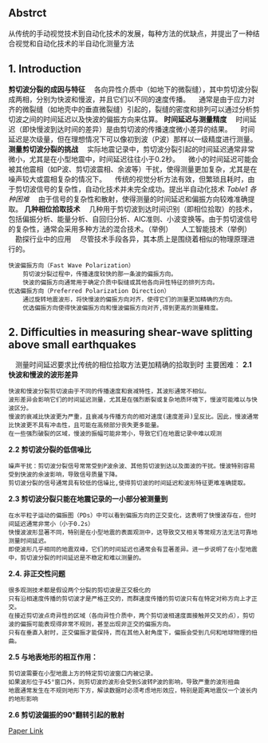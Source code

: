 ## Abstrct
从传统的手动视觉技术到自动化技术的发展，每种方法的优缺点，并提出了一种结合视觉和自动化技术的半自动化测量方法

## 1. Introduction
**剪切波分裂的成因与特征**
&emsp;各向异性介质中（如地下的微裂缝），其中剪切波分裂成两相，分别为快波和慢波，并且它们以不同的速度传播。
&emsp;通常是由于应力对齐的微裂缝（如地壳中的垂直微裂缝）引起的，裂缝的密度和排列可以通过分析剪切波之间的时间延迟以及快波的偏振方向来估算。
**时间延迟与测量精度**
&emsp;时间延迟（即快慢波到达时间的差异）是由剪切波的传播速度微小差异的结果。
&emsp;时间延迟是次级量，但在理想情况下可以像初到波（P波）那样以一级精度进行测量。
**测量剪切波分裂的挑战**
&emsp;实际地震记录中，剪切波分裂引起的时间延迟通常非常微小，尤其是在小型地震中，时间延迟往往小于0.2秒。
&emsp;微小的时间延迟可能会被其他震相（如P波、剪切波震相、余波等）干扰，使得测量更加复杂，尤其是在噪声较大或震相复杂的情况下。
&emsp;传统的视觉分析方法有效，但繁琐且耗时，由于剪切波信号的复杂性，自动化技术并未完全成功。提出半自动化技术
_Table1 各种困难_
&emsp;由于信号的复杂性和散射，使得测量的时间延迟和偏振方向较难准确提取。
**几种相位拾取技术**
&emsp;几种用于剪切波到达时间识别（即相位拾取）的技术，包括偏振分析、能量分析、自回归分析、AIC准则、小波变换等。由于剪切波信号的复杂性，通常会采用多种方法的混合技术。（举例）
&emsp;人工智能技术（举例）
&emsp;勘探行业中的应用
&emsp;尽管技术手段各异，其本质上是围绕着相似的物理原理进行的。

```
快波偏振方向（Fast Wave Polarization）
    剪切波分裂过程中，传播速度较快的那一条波的偏振方向。
    快波的偏振方向通常用于确定介质中裂缝或其他各向异性特征的排列方向。
优选偏振方向（Preferred Polarization Direction）
    通过旋转地震波形，将快慢波的偏振方向对齐，使得它们的测量更加精确的方向。
    优选偏振方向使得快波偏振方向和慢波偏振方向对齐,得到更高的测量精度。
```
## 2. Difficulties in measuring shear-wave splitting above small earthquakes
&emsp;测量时间延迟要求比传统的相位拾取方法更加精确的拾取到时
主要困难：
**2.1 快波和慢波的波形差异**
```
快波和慢波分裂剪切波由于不同的传播速度和衰减特性，其波形通常不相似。
波形差异会影响它们的时间延迟测量，尤其是在强烈断裂或复杂地质环境下，慢波可能难以与快波区分。
慢波的衰减比快波更为严重，且衰减与传播方向的相对速度(速度差异)呈反比。因此，慢波通常比快波更不具有冲击性，且可能在高频部分丧失更多能量。
在一些强烈破裂的区域，慢波的振幅可能非常小，导致它们在地震记录中难以观测
```
**2.2 剪切波分裂的低信噪比**
```
噪声干扰：剪切波分裂信号常常受到P波余波、其他剪切波到达以及面波的干扰。慢波特别容易受到快波的余波影响，导致信号质量下降。
剪切波分裂的信号通常具有较低的信噪比,使得剪切波的时间延迟和波形特征更难准确提取。
```
**2.3 剪切波分裂只能在地震记录的一小部分被测量到**
```
在水平粒子运动的偏振图（PDs）中可以看到偏振方向的正交变化，这表明了快慢波存在，但时间延迟通常非常小（小于0.2s）
快慢波波形显著不同，特别是在小型地震的表面观测中，这导致交叉相关等常规方法无法可靠地测量时间延迟。
即使波形几乎相同的地震双峰，它们的时间延迟也通常会有显著差异。进一步说明了在小型地震中，剪切波分裂的时间延迟是不稳定和难以测量的。
```
**2.4. 非正交性问题**
```
很多观测技术都是假设两个分裂的剪切波是正交极化的
只有沿相速度传播的剪切波才是严格正交的，而群速度传播的剪切波只有在特定对称方向上才正交。
在接近剪切波点奇异性的区域（各向异性介质中，两个剪切波相速度面接触并交叉的点），剪切波的偏振可能表现得非常不规则，甚至出现非正交的偏振方向。
只有在垂直入射时，正交偏振才能保持，而在其他入射角度下，偏振会受到几何和地球物理的扭曲。
```
**2.5 与地表地形的相互作用：**
```
剪切波需要在小型地震上方的特定剪切波窗口内被记录。
如果波形位于45°窗口外，则剪切波的波形会受到S波转P波的影响，导致严重的波形扭曲
地震通常发生在不规则地形下方，解读数据时必须考虑地形效应，特别是距离地震仪一个波长内的地形影响
```
**2.6 剪切波偏振的90°翻转引起的散射**




























[Paper Link](https://www.sciencedirect.com/science/article/abs/pii/S0031920106001853)